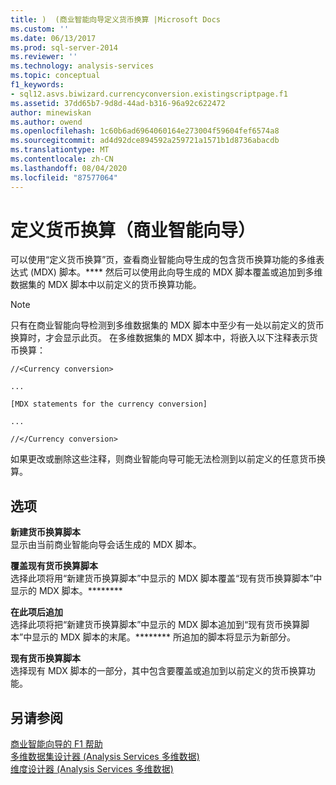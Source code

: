 ```yaml
---
title: )  (商业智能向导定义货币换算 |Microsoft Docs
ms.custom: ''
ms.date: 06/13/2017
ms.prod: sql-server-2014
ms.reviewer: ''
ms.technology: analysis-services
ms.topic: conceptual
f1_keywords:
- sql12.asvs.biwizard.currencyconversion.existingscriptpage.f1
ms.assetid: 37dd65b7-9d8d-44ad-b316-96a92c622472
author: minewiskan
ms.author: owend
ms.openlocfilehash: 1c60b6ad6964060164e273004f59604fef6574a8
ms.sourcegitcommit: ad4d92dce894592a259721a1571b1d8736abacdb
ms.translationtype: MT
ms.contentlocale: zh-CN
ms.lasthandoff: 08/04/2020
ms.locfileid: "87577064"
---
```

# <a name="define-currency-conversion-business-intelligence-wizard"></a>定义货币换算（商业智能向导）
  可以使用“定义货币换算”页，查看商业智能向导生成的包含货币换算功能的多维表达式 (MDX) 脚本。**** 然后可以使用此向导生成的 MDX 脚本覆盖或追加到多维数据集的 MDX 脚本中以前定义的货币换算功能。  
  
> [!NOTE]  
>  只有在商业智能向导检测到多维数据集的 MDX 脚本中至少有一处以前定义的货币换算时，才会显示此页。 在多维数据集的 MDX 脚本中，将嵌入以下注释表示货币换算：  
>   
>  `//<Currency conversion>`  
>   
>  `...`  
>   
>  `[MDX statements for the currency conversion]`  
>   
>  `...`  
>   
>  `//</Currency conversion>`  
>   
>  如果更改或删除这些注释，则商业智能向导可能无法检测到以前定义的任意货币换算。  
  
## <a name="options"></a>选项  
 **新建货币换算脚本**  
 显示由当前商业智能向导会话生成的 MDX 脚本。  
  
 **覆盖现有货币换算脚本**  
 选择此项将用“新建货币换算脚本”中显示的 MDX 脚本覆盖“现有货币换算脚本”中显示的 MDX 脚本。********  
  
 **在此项后追加**  
 选择此项将把“新建货币换算脚本”中显示的 MDX 脚本追加到“现有货币换算脚本”中显示的 MDX 脚本的末尾。******** 所追加的脚本将显示为新部分。  
  
 **现有货币换算脚本**  
 选择现有 MDX 脚本的一部分，其中包含要覆盖或追加到以前定义的货币换算功能。  
  
## <a name="see-also"></a>另请参阅  
 [商业智能向导的 F1 帮助](business-intelligence-wizard-f1-help.md)   
 [多维数据集设计器 &#40;Analysis Services 多维数据&#41;](cube-designer-analysis-services-multidimensional-data.md)   
 [维度设计器 &#40;Analysis Services 多维数据&#41;](dimension-designer-analysis-services-multidimensional-data.md)  
  
  

